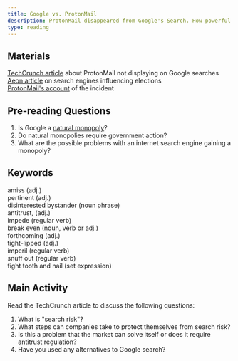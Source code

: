 ```yaml
---
title: Google vs. ProtonMail
description: ProtonMail disappeared from Google's Search. How powerful should a monopoly be allowed to get?
type: reading
---
```


## Materials
[TechCrunch article][0] about ProtonMail not displaying on Google searches     
[Aeon article][1] on search engines influencing elections  
[ProtonMail's account][2] of the incident

## Pre-reading Questions  

1. Is Google a [natural monopoly][3]?
2. Do natural monopolies require government action?
3. What are the possible problems with an internet search engine gaining a monopoly?

## Keywords  

amiss (adj.)  
pertinent (adj.)  
disinterested bystander (noun phrase)  
antitrust, (adj.)  
impede (regular verb)  
break even (noun, verb or adj.)  
forthcoming (adj.)  
tight-lipped (adj.)  
imperil (regular verb)  
snuff out (regular verb)  
fight tooth and nail (set expression)   

## Main Activity

Read the TechCrunch article to discuss the following questions:

1. What is "search risk"?
2. What steps can companies take to protect themselves from search risk?
3. Is this a problem that the market can solve itself or does it require antitrust regulation?
4. Have you used any alternatives to Google search?

[0]: https://techcrunch.com/2016/10/27/why-did-protonmail-vanish-from-google-search-results-for-months/
[1]: https://aeon.co/essays/how-the-internet-flips-elections-and-alters-our-thoughts
[2]: https://protonmail.com/blog/search-risk-google/
[3]: https://en.wikipedia.org/wiki/Natural_monopoly
